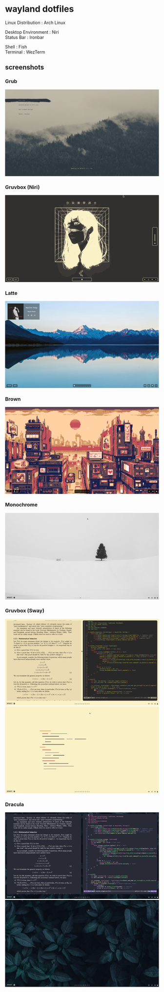 # wayland dotfiles

Linux Distribution : Arch Linux

Desktop Environment : Niri<br/>
Status Bar : Ironbar<br/>

Shell : Fish<br/>
Terminal : WezTerm

## screenshots

### Grub

![bootloader](https://github.com/anant-357/dotfiles-wayland/blob/main/screenshots/grub.png?raw=true)

### Gruvbox (Niri)

![desktop](https://github.com/anant-357/dotfiles-wayland/blob/main/screenshots/gruvbox_niri_desktop.png?raw=true)

### Latte

![desktop](https://github.com/anant-357/dotfiles-wayland/blob/main/screenshots/latte.jpg?raw=true)

### Brown

![desktop](https://github.com/anant-357/dotfiles-wayland/blob/main/screenshots/catppuccin_desktop.png?raw=true)

### Monochrome

![desktop](https://github.com/anant-357/dotfiles-wayland/blob/main/screenshots/monochrome.png?raw=true)

### Gruvbox (Sway)

![desktop](https://github.com/anant-357/dotfiles-wayland/blob/main/screenshots/gruvbox_sway_work.png?raw=true)
![desktop](https://github.com/anant-357/dotfiles-wayland/blob/main/screenshots/gruvbox_sway_desktop.png?raw=true)

### Dracula

![desktop](https://github.com/anant-357/dotfiles-wayland/blob/main/screenshots/dracula_work.png?raw=true)
![desktop](https://github.com/anant-357/dotfiles-wayland/blob/main/screenshots/dracula_desktop.png?raw=true)

